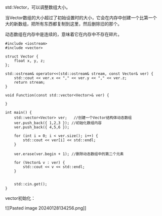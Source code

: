 std::Vector，可以调整数组大小。

当Vector数组的大小超过了初始设置时的大小，它会在内存中创建一个比第一个大的新数组，把所有东西都复制到这里，然后删除旧的那个。

动态数组在内存中是连续的，意味着它在内存中不存在碎片。

```
#include <iostream>
#include <vector>

struct Vector {
	float x, y, z;
};

std::ostream& operator<<(std::ostream& stream, const Vector& ver) {
	std::cout << ver.x << "," << ver.y << "," << ver.z;
	return stream;
}

void Function(const std::vector<Vector>& ver) {

}

int main() {
	std::vector<Vector> ver;   //创建一个Vector结构体动态数组
	ver.push_back({ 1,2,3 }); //初始化数组内容
	ver.push_back({ 4,5,6 });

	for (int i = 0; i < ver.size(); i++) {
		std::cout << ver[i] << std::endl;
	}

	ver.erase(ver.begin + 1); //删除动态数组中的第二个元素

	for (Vector& v : ver) {
		std::cout << v << std::endl;
	}


	std::cin.get();
}
```


vector初始化：


![[Pasted image 20240128134256.png]]